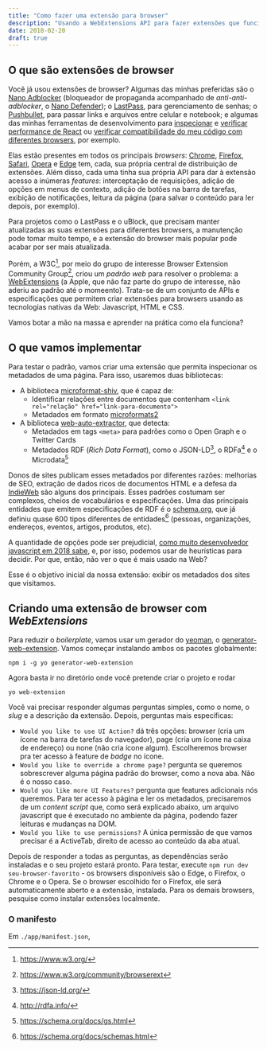 ```yaml
---
title: "Como fazer uma extensão para browser"
description: "Usando a WebExtensions API para fazer extensões que funcionam em múltiplos browsers"
date: 2018-02-20
draft: true
---
```


## O que são extensões de browser

Você já usou extensões de browser? Algumas das minhas preferidas são o [Nano Adblocker](https://addons.mozilla.org/en-US/firefox/addon/real-nano-adblocker/) (bloqueador de propaganda acompanhado de _anti-anti-adblocker_, o [Nano Defender](https://github.com/NanoAdblocker/NanoDefender/)); o [LastPass](https://lastpass.com), para gerenciamento de senhas; o [Pushbullet](https://www.pushbullet.com), para passar links e arquivos entre celular e notebook; e algumas das minhas ferramentas de desenvolvimento para [inspecionar](https://github.com/facebook/react-devtools) e [verificar performance de React](https://addons.mozilla.org/en-US/firefox/addon/nitin-tulswani/?src=api) ou [verificar compatibilidade do meu código com diferentes browsers](https://github.com/eduardoboucas/compat-report), por exemplo.

Elas estão presentes em todos os principais _browsers_: [Chrome](https://chrome.google.com/webstore/), [Firefox](https://addons.mozilla.org/), [Safari](https://safari-extensions.apple.com/), [Opera](https://addons.opera.com/en/extensions/) e [Edge](https://www.microsoft.com/pt-br/store/collections/edgeextensions/pc) tem, cada, sua própria central de distribuição de extensões. Além disso, cada uma tinha sua própria API para dar à extensão acesso a inúmeras _features_: interceptação de requisições, adição de opções em menus de contexto, adição de botões na barra de tarefas, exibição de notificações, leitura da página (para salvar o conteúdo para ler depois, por exemplo).

Para projetos como o LastPass e o uBlock, que precisam manter atualizadas as suas extensões para diferentes browsers, a manutenção pode tomar muito tempo, e a extensão do browser mais popular pode acabar por ser mais atualizada.

Porém, a W3C[^w3c], por meio do grupo de interesse Browser Extension Community Group[^w3c-browsing], criou um _padrão web_ para resolver o problema: a [WebExtensions](https://developer.mozilla.org/en-US/docs/Glossary/WebExtensions) (a Apple, que não faz parte do grupo de interesse, não aderiu ao padrão até o momeento). Trata-se de um conjunto de APIs e especificações que permitem criar extensões para browsers usando as tecnologias nativas da Web: Javascript, HTML e CSS.

Vamos botar a mão na massa e aprender na prática como ela funciona?

## O que vamos implementar

Para testar o padrão, vamos criar uma extensão que permita inspecionar os metadados de uma página. Para isso, usaremos duas bibliotecas:

- A biblioteca [microformat-shiv](npm.im/microformat-shiv), que é capaz de:
    - Identificar relações entre documentos que contenham `<link rel="relação" href="link-para-documento">`
    - Metadados em formato [microformats2](http://microformats.org/)
- A biblioteca [web-auto-extractor](npm.im/web-auto-extractor), que detecta:
    - Metadados em tags `<meta>` para padrões como o Open Graph e o Twitter Cards
    - Metadados RDF (_Rich Data Format_), como o JSON-LD[^json-ld], o RDFa[^rdfa] e o Microdata[^microdata]

Donos de sites publicam esses metadados por diferentes razões: melhorias de SEO, extração de dados ricos de documentos HTML e a defesa da [IndieWeb](http://indieweb.org/) são alguns dos principais. Esses padrões costumam ser complexos, cheios de vocabulários e especificações. Uma das principais entidades que emitem especificações de RDF é o [schema.org](schema.org), que já definiu quase 600 tipos diferentes de entidades[^schema-org-types] (pessoas, organizações, endereços, eventos, artigos, produtos, etc).

A quantidade de opções pode ser prejudicial, [como muito desenvolvedor javascript em 2018 sabe](https://medium.com/@ericclemmons/javascript-fatigue-48d4011b6fc4), e, por isso, podemos usar de heurísticas para decidir. Por que, então, não ver o que é mais usado na Web?

Esse é o objetivo inicial da nossa extensão: exibir os metadados dos sites que visitamos.

## Criando uma extensão de browser com _WebExtensions_

Para reduzir o _boilerplate_, vamos usar um gerador do [yeoman](npm.im/yo), o [generator-web-extension](npm.im/generator-web-extension). Vamos começar instalando ambos os pacotes globalmente:

```
npm i -g yo generator-web-extension
```

Agora basta ir no diretório onde você pretende criar o projeto e rodar

```
yo web-extension
```

Você vai precisar responder algumas perguntas simples, como o nome, o _slug_ e a descrição da extensão. Depois, perguntas mais específicas:

- `Would you like to use UI Action?` dá três opções: browser (cria um ícone na barra de tarefas do navegador), page (cria um ícone na caixa de endereço) ou none (não cria ícone algum). Escolheremos browser pra ter acesso à feature de _badge_ no ícone.
- `Would you like to override a chrome page?` pergunta se queremos sobrescrever alguma página padrão do browser, como a nova aba. Não é o nosso caso.
- `Would you like more UI Features?` pergunta que features adicionais nós queremos. Para ter acesso à página e ler os metadados, precisaremos de um _content script_ que, como será explicado abaixo, um arquivo javascript que é executado no ambiente da página, podendo fazer leituras e mudanças na DOM.
- `Would you like to use permissions?` A única permissão de que vamos precisar é a ActiveTab, direito de acesso ao conteúdo da aba atual.

<figure src="/images/posts/webextensions/browseraction.png" title="Barra do Firefox mostrando browser actions à direita e page actions, como o ícone do Pocket, mais ao centro"></figure>

Depois de responder a todas as perguntas, as dependências serão instaladas e o seu projeto estará pronto. Para testar, execute `npm run dev seu-browser-favorito` - os browsers disponíveis são o Edge, o Firefox, o Chrome e o Opera. Se o browser escolhido for o Firefox, ele será automaticamente aberto e a extensão, instalada. Para os demais browsers, pesquise como instalar extensões localmente.

### O manifesto

Em `./app/manifest.json`,

[^w3c]: https://www.w3.org/
[^w3c-browsing]: https://www.w3.org/community/browserext
[^json-ld]: https://json-ld.org/
[^rdfa]: http://rdfa.info/
[^microdata]: https://schema.org/docs/gs.html
[^schema-org-types]: https://schema.org/docs/schemas.html